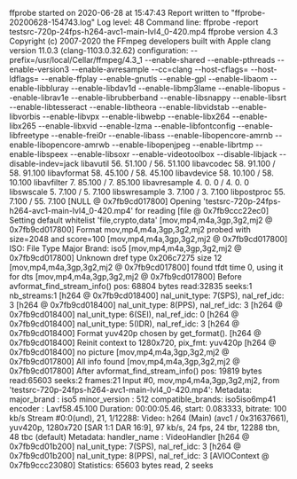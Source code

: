 ffprobe started on 2020-06-28 at 15:47:43
Report written to "ffprobe-20200628-154743.log"
Log level: 48
Command line:
ffprobe -report testsrc-720p-24fps-h264-avc1-main-lvl4_0-420.mp4
ffprobe version 4.3 Copyright (c) 2007-2020 the FFmpeg developers
  built with Apple clang version 11.0.3 (clang-1103.0.32.62)
  configuration: --prefix=/usr/local/Cellar/ffmpeg/4.3_1 --enable-shared --enable-pthreads --enable-version3 --enable-avresample --cc=clang --host-cflags= --host-ldflags= --enable-ffplay --enable-gnutls --enable-gpl --enable-libaom --enable-libbluray --enable-libdav1d --enable-libmp3lame --enable-libopus --enable-librav1e --enable-librubberband --enable-libsnappy --enable-libsrt --enable-libtesseract --enable-libtheora --enable-libvidstab --enable-libvorbis --enable-libvpx --enable-libwebp --enable-libx264 --enable-libx265 --enable-libxvid --enable-lzma --enable-libfontconfig --enable-libfreetype --enable-frei0r --enable-libass --enable-libopencore-amrnb --enable-libopencore-amrwb --enable-libopenjpeg --enable-librtmp --enable-libspeex --enable-libsoxr --enable-videotoolbox --disable-libjack --disable-indev=jack
  libavutil      56. 51.100 / 56. 51.100
  libavcodec     58. 91.100 / 58. 91.100
  libavformat    58. 45.100 / 58. 45.100
  libavdevice    58. 10.100 / 58. 10.100
  libavfilter     7. 85.100 /  7. 85.100
  libavresample   4.  0.  0 /  4.  0.  0
  libswscale      5.  7.100 /  5.  7.100
  libswresample   3.  7.100 /  3.  7.100
  libpostproc    55.  7.100 / 55.  7.100
[NULL @ 0x7fb9cd017800] Opening 'testsrc-720p-24fps-h264-avc1-main-lvl4_0-420.mp4' for reading
[file @ 0x7fb9ccc22ec0] Setting default whitelist 'file,crypto,data'
[mov,mp4,m4a,3gp,3g2,mj2 @ 0x7fb9cd017800] Format mov,mp4,m4a,3gp,3g2,mj2 probed with size=2048 and score=100
[mov,mp4,m4a,3gp,3g2,mj2 @ 0x7fb9cd017800] ISO: File Type Major Brand: iso5
[mov,mp4,m4a,3gp,3g2,mj2 @ 0x7fb9cd017800] Unknown dref type 0x206c7275 size 12
[mov,mp4,m4a,3gp,3g2,mj2 @ 0x7fb9cd017800] found tfdt time 0, using it for dts
[mov,mp4,m4a,3gp,3g2,mj2 @ 0x7fb9cd017800] Before avformat_find_stream_info() pos: 68804 bytes read:32835 seeks:1 nb_streams:1
[h264 @ 0x7fb9cd018400] nal_unit_type: 7(SPS), nal_ref_idc: 3
[h264 @ 0x7fb9cd018400] nal_unit_type: 8(PPS), nal_ref_idc: 3
[h264 @ 0x7fb9cd018400] nal_unit_type: 6(SEI), nal_ref_idc: 0
[h264 @ 0x7fb9cd018400] nal_unit_type: 5(IDR), nal_ref_idc: 3
[h264 @ 0x7fb9cd018400] Format yuv420p chosen by get_format().
[h264 @ 0x7fb9cd018400] Reinit context to 1280x720, pix_fmt: yuv420p
[h264 @ 0x7fb9cd018400] no picture 
[mov,mp4,m4a,3gp,3g2,mj2 @ 0x7fb9cd017800] All info found
[mov,mp4,m4a,3gp,3g2,mj2 @ 0x7fb9cd017800] After avformat_find_stream_info() pos: 19819 bytes read:65603 seeks:2 frames:21
Input #0, mov,mp4,m4a,3gp,3g2,mj2, from 'testsrc-720p-24fps-h264-avc1-main-lvl4_0-420.mp4':
  Metadata:
    major_brand     : iso5
    minor_version   : 512
    compatible_brands: iso5iso6mp41
    encoder         : Lavf58.45.100
  Duration: 00:00:05.46, start: 0.083333, bitrate: 100 kb/s
    Stream #0:0(und), 21, 1/12288: Video: h264 (Main) (avc1 / 0x31637661), yuv420p, 1280x720 [SAR 1:1 DAR 16:9], 97 kb/s, 24 fps, 24 tbr, 12288 tbn, 48 tbc (default)
    Metadata:
      handler_name    : VideoHandler
[h264 @ 0x7fb9cd01b200] nal_unit_type: 7(SPS), nal_ref_idc: 3
[h264 @ 0x7fb9cd01b200] nal_unit_type: 8(PPS), nal_ref_idc: 3
[AVIOContext @ 0x7fb9ccc23080] Statistics: 65603 bytes read, 2 seeks
